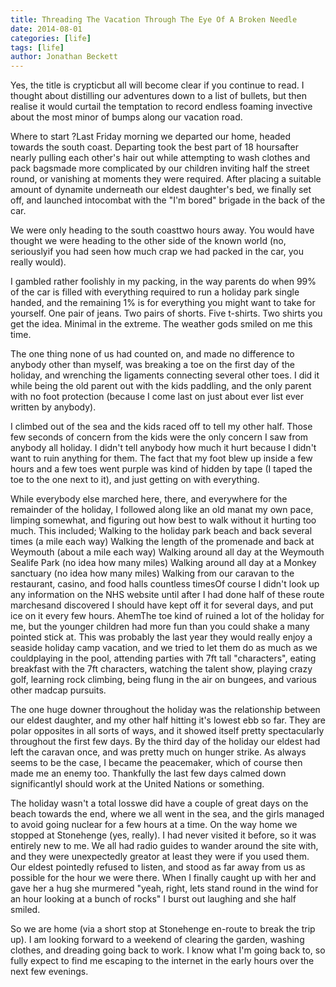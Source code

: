 ```yaml
---
title: Threading The Vacation Through The Eye Of A Broken Needle
date: 2014-08-01
categories: [life]
tags: [life]
author: Jonathan Beckett
---
```


Yes, the title is crypticbut all will become clear if you continue to read. I thought about distilling our adventures down to a list of bullets, but then realise it would curtail the temptation to record endless foaming invective about the most minor of bumps along our vacation road.

Where to start ?Last Friday morning we departed our home, headed towards the south coast. Departing took the best part of 18 hoursafter nearly pulling each other's hair out while attempting to wash clothes and pack bagsmade more complicated by our children inviting half the street round, or vanishing at moments they were required. After placing a suitable amount of dynamite underneath our eldest daughter's bed, we finally set off, and launched intocombat with the "I'm bored" brigade in the back of the car.

We were only heading to the south coasttwo hours away. You would have thought we were heading to the other side of the known world (no, seriouslyif you had seen how much crap we had packed in the car, you really would).

I gambled rather foolishly in my packing, in the way parents do when 99% of the car is filled with everything required to run a holiday park single handed, and the remaining 1% is for everything you might want to take for yourself. One pair of jeans. Two pairs of shorts. Five t-shirts. Two shirts you get the idea. Minimal in the extreme. The weather gods smiled on me this time.

The one thing none of us had counted on, and made no difference to anybody other than myself, was breaking a toe on the first day of the holiday, and wrenching the ligaments connecting several other toes. I did it while being the old parent out with the kids paddling, and the only parent with no foot protection (because I come last on just about ever list ever written by anybody).

I climbed out of the sea and the kids raced off to tell my other half. Those few seconds of concern from the kids were the only concern I saw from anybody all holiday. I didn't tell anybody how much it hurt because I didn't want to ruin anything for them. The fact that my foot blew up inside a few hours and a few toes went purple was kind of hidden by tape (I taped the toe to the one next to it), and just getting on with everything.

While everybody else marched here, there, and everywhere for the remainder of the holiday, I followed along like an old manat my own pace, limping somewhat, and figuring out how best to walk without it hurting too much. This included; Walking to the holiday park beach and back several times (a mile each way) Walking the length of the promenade and back at Weymouth (about a mile each way) Walking around all day at the Weymouth Sealife Park (no idea how many miles) Walking around all day at a Monkey sanctuary (no idea how many miles) Walking from our caravan to the restaurant, casino, and food halls countless timesOf course I didn't look up any information on the NHS website until after I had done half of these route marchesand discovered I should have kept off it for several days, and put ice on it every few hours. AhemThe toe kind of ruined a lot of the holiday for me, but the younger children had more fun than you could shake a many pointed stick at. This was probably the last year they would really enjoy a seaside holiday camp vacation, and we tried to let them do as much as we couldplaying in the pool, attending parties with 7ft tall "characters", eating breakfast with the 7ft characters, watching the talent show, playing crazy golf, learning rock climbing, being flung in the air on bungees, and various other madcap pursuits.

The one huge downer throughout the holiday was the relationship between our eldest daughter, and my other half hitting it's lowest ebb so far. They are polar opposites in all sorts of ways, and it showed itself pretty spectacularly throughout the first few days. By the third day of the holiday our eldest had left the caravan once, and was pretty much on hunger strike. As always seems to be the case, I became the peacemaker, which of course then made me an enemy too. Thankfully the last few days calmed down significantlyI should work at the United Nations or something.

The holiday wasn't a total losswe did have a couple of great days on the beach towards the end, where we all went in the sea, and the girls managed to avoid going nuclear for a few hours at a time. On the way home we stopped at Stonehenge (yes, really). I had never visited it before, so it was entirely new to me. We all had radio guides to wander around the site with, and they were unexpectedly greator at least they were if you used them. Our eldest pointedly refused to listen, and stood as far away from us as possible for the hour we were there. When I finally caught up with her and gave her a hug she murmered "yeah, right, lets stand round in the wind for an hour looking at a bunch of rocks" I burst out laughing and she half smiled.

So we are home (via a short stop at Stonehenge en-route to break the trip up). I am looking forward to a weekend of clearing the garden, washing clothes, and dreading going back to work. I know what I'm going back to, so fully expect to find me escaping to the internet in the early hours over the next few evenings.